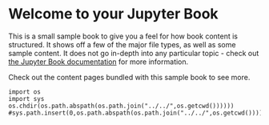 # Welcome to your Jupyter Book

This is a small sample book to give you a feel for how book content is
structured.
It shows off a few of the major file types, as well as some sample content.
It does not go in-depth into any particular topic - check out [the Jupyter Book documentation](https://jupyterbook.org) for more information.

Check out the content pages bundled with this sample book to see more.

```{tableofcontents} ipython3
import os
import sys
os.chdir(os.path.abspath(os.path.join("../../",os.getcwd())))))
#sys.path.insert(0,os.path.abspath(os.path.join("../../",os.getcwd()))))

```
